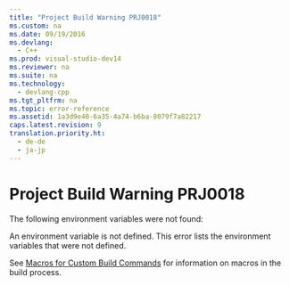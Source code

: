 ```yaml
---
title: "Project Build Warning PRJ0018"
ms.custom: na
ms.date: 09/19/2016
ms.devlang: 
  - C++
ms.prod: visual-studio-dev14
ms.reviewer: na
ms.suite: na
ms.technology: 
  - devlang-cpp
ms.tgt_pltfrm: na
ms.topic: error-reference
ms.assetid: 1a3d9e40-6a35-4a74-b6ba-8079f7a82217
caps.latest.revision: 9
translation.priority.ht: 
  - de-de
  - ja-jp
---
```

# Project Build Warning PRJ0018
The following environment variables were not found:  
  
 An environment variable is not defined. This error lists the environment variables that were not defined.  
  
 See [Macros for Custom Build Commands](../Topic/Common%20Macros%20for%20Build%20Commands%20and%20Properties.md) for information on macros in the build process.